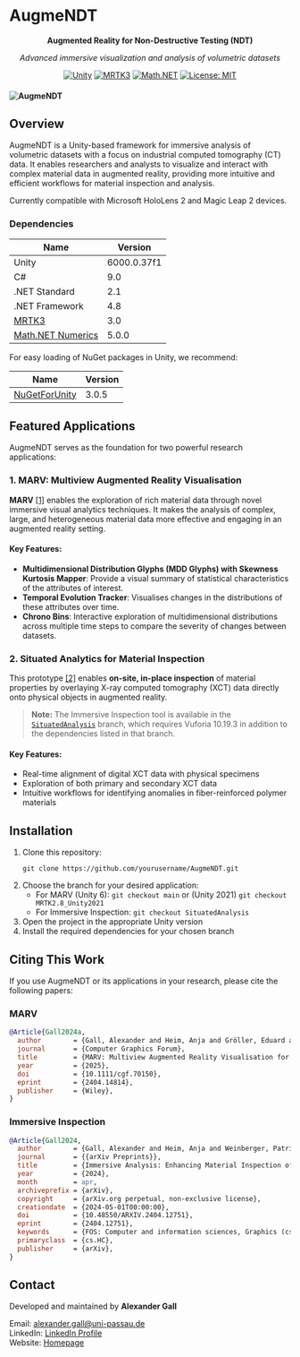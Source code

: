 # AugmeNDT

<div align="center">

**Augmented Reality for Non-Destructive Testing (NDT)**

*Advanced immersive visualization and analysis of volumetric datasets*

[![Unity](https://img.shields.io/badge/Unity-6000.0.37f1-blue.svg)](https://unity.com/)
[![MRTK3](https://img.shields.io/badge/MRTK-3.0-brightgreen.svg)](https://github.com/MixedRealityToolkit/MixedRealityToolkit-Unity)
[![Math.NET](https://img.shields.io/badge/Math.NET-5.0.0-orange.svg)](https://numerics.mathdotnet.com/)
[![License: MIT](https://img.shields.io/badge/License-MIT-yellow.svg)](https://opensource.org/licenses/MIT)

</div>

#### ![AugmeNDT](https://github.com/user-attachments/assets/6db0d7d2-e6a0-4a48-b686-b6d8ba011409)

## Overview

AugmeNDT is a Unity-based framework for immersive analysis of volumetric datasets with a focus on industrial computed tomography (CT) data. It enables researchers and analysts to visualize and interact with complex material data in augmented reality, providing more intuitive and efficient workflows for material inspection and analysis.

Currently compatible with Microsoft HoloLens 2 and Magic Leap 2 devices.

### Dependencies

| Name                                                                    | Version     |
| ----------------------------------------------------------------------- | ----------- |
| Unity                                                                   | 6000.0.37f1 |
| C#                                                                      | 9.0         |
| .NET Standard                                                           | 2.1         |
| .NET Framework                                                          | 4.8         |
| [MRTK3](https://github.com/MixedRealityToolkit/MixedRealityToolkit-Unity/releases) | 3.0 |
| [Math.NET Numerics](https://numerics.mathdotnet.com/#Math-NET-Numerics) | 5.0.0       |

For easy loading of NuGet packages in Unity, we recommend:

| Name                                                                      | Version  |
| ------------------------------------------------------------------------- | -------- |
| [NuGetForUnity](https://github.com/GlitchEnzo/NuGetForUnity/releases)     | 3.0.5    |

## Featured Applications

AugmeNDT serves as the foundation for two powerful research applications:

### 1. MARV: Multiview Augmented Reality Visualisation

**MARV** [[1]](#marv) enables the exploration of rich material data through novel immersive visual analytics techniques. It makes the analysis of complex, large, and heterogeneous material data more effective and engaging in an augmented reality setting.

#### Key Features:
- **Multidimensional Distribution Glyphs (MDD Glyphs) with Skewness Kurtosis Mapper**: Provide a visual summary of statistical characteristics of the attributes of interest.
- **Temporal Evolution Tracker**: Visualises changes in the distributions of these attributes over time.
- **Chrono Bins**: Interactive exploration of multidimensional distributions across multiple time steps to compare the severity of changes between datasets.


### 2. Situated Analytics for Material Inspection

This prototype [[2]](#immersive-inspection) enables **on-site, in-place inspection** of material properties by overlaying X-ray computed tomography (XCT) data directly onto physical objects in augmented reality.

> **Note:** The Immersive Inspection tool is available in the [`SituatedAnalysis`]([[https://github.com/yourusername/AugmeNDT/tree/immersive-inspection](https://github.com/GallAlex/AugmeNDT/tree/SituatedAnalysis)](https://github.com/GallAlex/AugmeNDT/tree/SituatedAnalysis)) branch, which requires Vuforia 10.19.3 in addition to the dependencies listed in that branch.

#### Key Features:
- Real-time alignment of digital XCT data with physical specimens
- Exploration of both primary and secondary XCT data
- Intuitive workflows for identifying anomalies in fiber-reinforced polymer materials


## Installation

1. Clone this repository:
   ```
   git clone https://github.com/yourusername/AugmeNDT.git
   ```
2. Choose the branch for your desired application:
   - For MARV (Unity 6): `git checkout main` or (Unity 2021) `git checkout MRTK2.8_Unity2021`
   - For Immersive Inspection: `git checkout SituatedAnalysis`
3. Open the project in the appropriate Unity version
4. Install the required dependencies for your chosen branch


## Citing This Work

If you use AugmeNDT or its applications in your research, please cite the following papers:

<a id="marv"></a>
### MARV

```bibtex
@Article{Gall2024a,
  author        = {Gall, Alexander and Heim, Anja and Gröller, Eduard and Heinzl, Christoph},
  journal       = {Computer Graphics Forum},
  title         = {MARV: Multiview Augmented Reality Visualisation for Exploring Rich Material Data},
  year          = {2025},
  doi           = {10.1111/cgf.70150},
  eprint        = {2404.14814},
  publisher     = {Wiley},
}
```

<a id="immersive-inspection"></a>
### Immersive Inspection

```bibtex
@Article{Gall2024,
  author        = {Gall, Alexander and Heim, Anja and Weinberger, Patrick and Fröhler, Bernhard and Kastner, Johann and Heinzl, Christoph},
  journal       = {{arXiv Preprints}},
  title         = {Immersive Analysis: Enhancing Material Inspection of X-Ray Computed Tomography Datasets in Augmented Reality},
  year          = {2024},
  month         = apr,
  archiveprefix = {arXiv},
  copyright     = {arXiv.org perpetual, non-exclusive license},
  creationdate  = {2024-05-01T00:00:00},
  doi           = {10.48550/ARXIV.2404.12751},
  eprint        = {2404.12751},
  keywords      = {FOS: Computer and information sciences, Graphics (cs.GR), Human-Computer Interaction (cs.HC)},
  primaryclass  = {cs.HC},
  publisher     = {arXiv},
}
```

## Contact

Developed and maintained by 
**Alexander Gall**  

Email: [alexander.gall@uni-passau.de](mailto:alexander.gall@uni-passau.de)  
LinkedIn: [LinkedIn Profile](https://www.linkedin.com/in/alexander-gall-1b7039242)  
Website: [Homepage](https://sites.google.com/view/alexandergall/)
